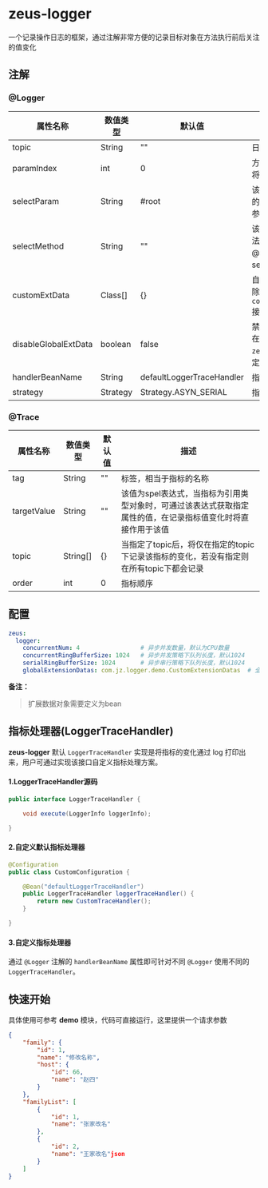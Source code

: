 # zeus-logger

一个记录操作日志的框架，通过注解非常方便的记录目标对象在方法执行前后关注的值变化

## 注解

### @Logger

| 属性名称             | 数值类型 | 默认值                    | 描述                                                         |
| -------------------- | -------- | ------------------------- | ------------------------------------------------------------ |
| topic                | String   | ""                        | 日志主题                                                     |
| paramIndex           | int      | 0                         | 方法参数索引，selectParam的spel表达式将作用于该对象          |
| selectParam          | String   | #root                     | 该值为spel表达式，用于获取需要记录日志的对象。例：单个对象参数 #root.id、集合参数 #root?.peopleList?.![id] |
| selectMethod         | String   | ""                        | 该值为spel表达式，用于获取目标对象在方法执行前后的状态。例：@beanName.get(#root)，其中#root表示selectParam的执行结果 |
| customExtData        | Class[]  | {}                        | 自定义扩展数据的class对象数组，用于获取除目标对象外的其他扩展信息，需要实现 `com.jz.logger.core.LoggerExtensionData` 接口 |
| disableGlobalExtData | boolean  | false                     | 禁用全局扩展数据。zeus-logger 支持通过在 `application.yaml` 中配置  `zeus.logger.globalExtensionDatas` 属性定义全局扩展数据。 |
| handlerBeanName      | String   | defaultLoggerTraceHandler | 指标处理器的bean name                                        |
| strategy             | Strategy | Strategy.ASYN_SERIAL      | 指标处理策略                                                 |

###  @Trace

| 属性名称    | 数值类型 | 默认值 | 描述                                                         |
| ----------- | -------- | ------ | ------------------------------------------------------------ |
| tag         | String   | ""     | 标签，相当于指标的名称                                       |
| targetValue | String   | ""     | 该值为spel表达式，当指标为引用类型对象时，可通过该表达式获取指定属性的值，在记录指标值变化时将直接作用于该值 |
| topic       | String[] | {}     | 当指定了topic后，将仅在指定的topic下记录该指标的变化，若没有指定则在所有topic下都会记录 |
| order       | int      | 0      | 指标顺序                                                     |

## 配置

```yaml
zeus:
  logger:
    concurrentNum: 4                 # 异步并发数量，默认为CPU数量
    concurrentRingBufferSize: 1024   # 异步并发策略下队列长度，默认1024
    serialRingBufferSize: 1024       # 异步串行策略下队列长度，默认1024
    globalExtensionDatas: com.jz.logger.demo.CustomExtensionDatas  # 全局扩展数据class，需要定义为bean
```

**备注：**

> 扩展数据对象需要定义为bean

## 指标处理器(LoggerTraceHandler)

**zeus-logger** 默认 `LoggerTraceHandler` 实现是将指标的变化通过 log 打印出来，用户可通过实现该接口自定义指标处理方案。

#### 1.LoggerTraceHandler源码

```java
public interface LoggerTraceHandler {

    void execute(LoggerInfo loggerInfo);

}
```

#### 2.自定义默认指标处理器

```java
@Configuration
public class CustomConfiguration {

    @Bean("defaultLoggerTraceHandler")
    public LoggerTraceHandler loggerTraceHandler() {
        return new CustomTraceHandler();
    }

}
```

#### 3.自定义指标处理器

通过 `@Logger` 注解的 `handlerBeanName` 属性即可针对不同 `@Logger` 使用不同的 `LoggerTraceHandler`。

## 快速开始

具体使用可参考 **demo** 模块，代码可直接运行，这里提供一个请求参数

```json
{
    "family": {
        "id": 1,
        "name": "修改名称",
        "host": {
            "id": 66,
            "name": "赵四"
        }
    },
    "familyList": [
        {
            "id": 1,
            "name": "张家改名"
        },
        {
            "id": 2,
            "name": "王家改名"json
        }
    ]
}
```